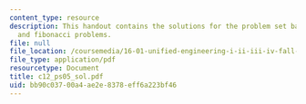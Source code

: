 ```yaml
---
content_type: resource
description: This handout contains the solutions for the problem set based on factorial
  and fibonacci problems.
file: null
file_location: /coursemedia/16-01-unified-engineering-i-ii-iii-iv-fall-2005-spring-2006/bb90c03700a4ae2e8378eff6a223bf46_c12_ps05_sol.pdf
file_type: application/pdf
resourcetype: Document
title: c12_ps05_sol.pdf
uid: bb90c037-00a4-ae2e-8378-eff6a223bf46
---
```

